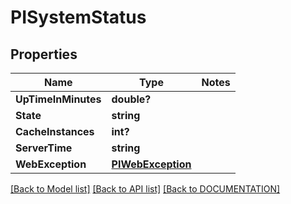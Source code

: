 # PISystemStatus

## Properties
Name | Type | Notes
------------ | ------------- | -------------
**UpTimeInMinutes** | **double?**
**State** | **string**
**CacheInstances** | **int?**
**ServerTime** | **string**
**WebException** | **[**PIWebException**](../Model/PIWebException.md)**

[[Back to Model list]](../../DOCUMENTATION.md#documentation-for-models) [[Back to API list]](../../DOCUMENTATION.md#documentation-for-api-endpoints) [[Back to DOCUMENTATION]](../../DOCUMENTATION.md)
